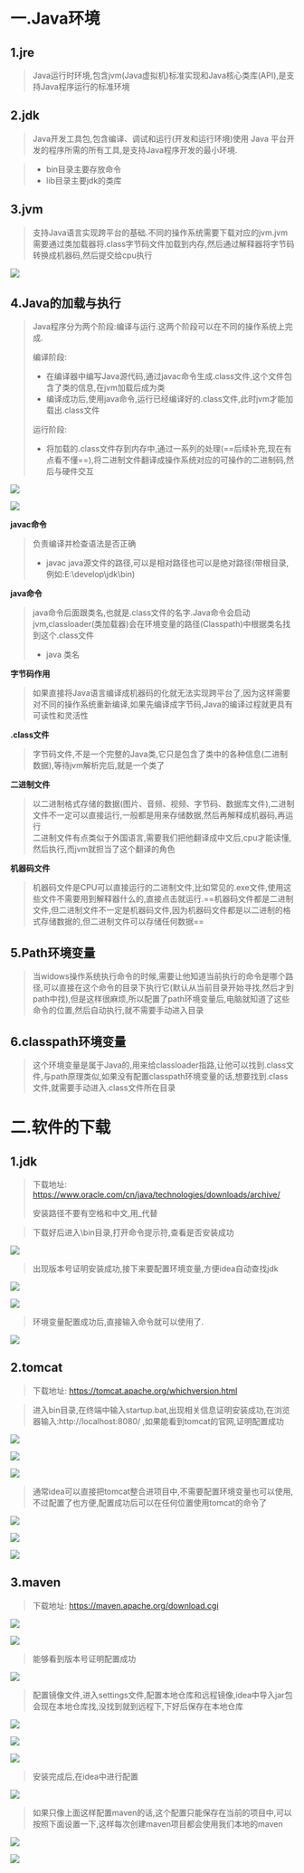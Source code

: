 # 一.Java环境

## 1.jre

>Java运行时环境,包含jvm(Java虚拟机)标准实现和Java核心类库(API),是支持Java程序运行的标准环境

## 2.jdk

>Java开发工具包,包含编译、调试和运行(开发和运行环境)使用 Java 平台开发的程序所需的所有工具,是支持Java程序开发的最小环境.

>* bin目录主要存放命令
>* lib目录主要jdk的类库

## 3.jvm

>支持Java语言实现跨平台的基础.不同的操作系统需要下载对应的jvm.jvm需要通过类加载器将.class字节码文件加载到内存,然后通过解释器将字节码转换成机器码,然后提交给cpu执行

![](images/Java环境/file-20250402174751.png)

## 4.Java的加载与执行

>Java程序分为两个阶段:编译与运行.这两个阶段可以在不同的操作系统上完成.   
> 
>编译阶段:  
>
>* 在编译器中编写Java源代码,通过javac命令生成.class文件,这个文件包含了类的信息,在jvm加载后成为类
>* 编译成功后,使用java命令,运行已经编译好的.class文件,此时jvm才能加载出.class文件  
>
>运行阶段: 
><a id="jvm-todo"></a>
>* 将加载的.class文件存到内存中,通过一系列的处理(==后续补充,现在有点看不懂==),将二进制文件翻译成操作系统对应的可操作的二进制码,然后与硬件交互

![](images/Java环境/file-20250402182259.png)

![](images/Java环境/file-20250402182632.png)

**javac命令**

>负责编译并检查语法是否正确
>
>* javac java源文件的路径,可以是相对路径也可以是绝对路径(带根目录,例如:E:\develop\jdk\bin)

**java命令**

>java命令后面跟类名,也就是.class文件的名字.Java命令会启动jvm,classloader(类加载器)会在环境变量的路径(Classpath)中根据类名找到这个.class文件
>
>* java 类名

**字节码作用**

>如果直接将Java语言编译成机器码的化就无法实现跨平台了,因为这样需要对不同的操作系统重新编译,如果先编译成字节码,Java的编译过程就更具有可读性和灵活性

**.class文件**

>字节码文件,不是一个完整的Java类,它只是包含了类中的各种信息(二进制数据),等待jvm解析完后,就是一个类了

**二进制文件**

>以二进制格式存储的数据(图片、音频、视频、字节码、数据库文件),二进制文件不一定可以直接运行,一般都是用来存储数据,然后再解释成机器码,再运行  
>二进制文件有点类似于外国语言,需要我们把他翻译成中文后,cpu才能读懂,然后执行,而jvm就担当了这个翻译的角色

**机器码文件**

>机器码文件是CPU可以直接运行的二进制文件,比如常见的.exe文件,使用这些文件不需要用到解释器什么的,直接点击就运行.==机器码文件都是二进制文件,但二进制文件不一定是机器码文件,因为机器码文件都是以二进制的格式存储数据的,但二进制文件可以存储任何数据==
## 5.Path环境变量

>当widows操作系统执行命令的时候,需要让他知道当前执行的命令是哪个路径,可以直接在这个命令的目录下执行它(默认从当前目录开始寻找,然后才到path中找),但是这样很麻烦,所以配置了path环境变量后,电脑就知道了这些命令的位置,然后自动执行,就不需要手动进入目录

## 6.classpath环境变量

>这个环境变量是属于Java的,用来给classloader指路,让他可以找到.class文件,与path原理类似,如果没有配置classpath环境变量的话,想要找到.class文件,就需要手动进入.class文件所在目录

# 二.软件的下载

## 1.jdk

>下载地址: https://www.oracle.com/cn/java/technologies/downloads/archive/
>
>安装路径不要有空格和中文,用_代替

>下载好后进入\bin目录,打开命令提示符,查看是否安装成功

![](images/Java环境/3a519eb6fe334c083fdbffd05b72a1c6.png)

>出现版本号证明安装成功,接下来要配置环境变量,方便idea自动查找jdk

![](images/Java环境/aed317d832ddf19b1b34ee3b99bc6d97.png)

![](images/Java环境/64452656e7204bd5e98eac624fadd52b.png)

>环境变量配置成功后,直接输入命令就可以使用了.

![](images/Java环境/fe2d4f4ab645e957c94902e99f224930.png)

## 2.tomcat

>下载地址: https://tomcat.apache.org/whichversion.html  

>进入bin目录,在终端中输入startup.bat,出现相关信息证明安装成功,在浏览器输入:http://localhost:8080/ ,如果能看到tomcat的官网,证明配置成功

![](images/Java环境/file-20250402215958.png)

![](images/Java环境/file-20250402220011.png)

![](images/Java环境/file-20250402220140.png)

>通常idea可以直接把tomcat整合进项目中,不需要配置环境变量也可以使用,不过配置了也方便,配置成功后可以在任何位置使用tomcat的命令了

![](images/Java环境/file-20250402220336.png)

![](images/Java环境/file-20250402220556.png)

![](images/Java环境/file-20250402220639.png)

## 3.maven

>下载地址: https://maven.apache.org/download.cgi

![](images/Java环境/file-20250403142414.png)

![](images/Java环境/file-20250403142437.png)

>能够看到版本号证明配置成功

![](images/Java环境/file-20250403144533.png)

>配置镜像文件,进入settings文件,配置本地仓库和远程镜像,idea中导入jar包会现在本地仓库找,没找到就到远程下,下好后保存在本地仓库

![](images/Java环境/file-20250403144115.png)

![](images/Java环境/file-20250403144457.png)

![](images/Java环境/file-20250403144620.png)

>安装完成后,在idea中进行配置

![](images/Java环境/file-20250403145159.png)

>如果只像上面这样配置maven的话,这个配置只能保存在当前的项目中,可以按照下面设置一下,这样每次创建maven项目都会使用我们本地的maven

![](images/Java环境/file-20250403145321.png)

![](images/Java环境/file-20250403145424.png)